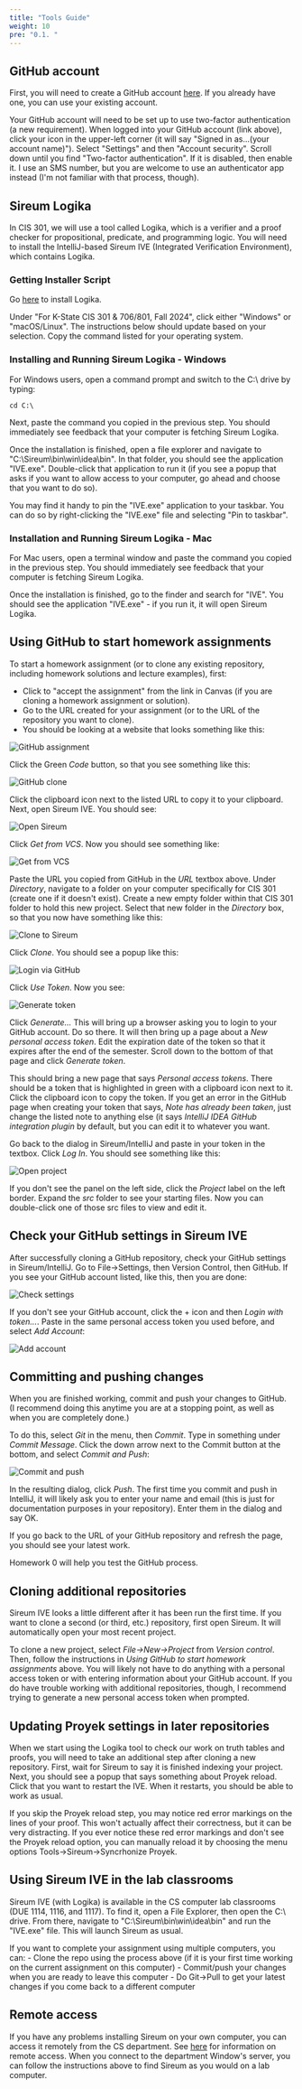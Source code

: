 ```yaml
---
title: "Tools Guide"
weight: 10
pre: "0.1. "
---
```


## GitHub account
First, you will need to create a GitHub account [here](https://github.com/). If you already have one, you can use your existing account.

Your GitHub account will need to be set up to use two-factor authentication (a new requirement). When logged into your GitHub account (link above), click your icon in the upper-left corner (it will say "Signed in as...(your account name)"). Select "Settings" and then "Account security". Scroll down until you find "Two-factor authentication". If it is disabled, then enable it. I use an SMS number, but you are welcome to use an authenticator app instead (I'm not familiar with that process, though).


## Sireum Logika

In CIS 301, we will use a tool called Logika, which is a verifier and a proof checker for propositional, predicate, and programming logic. You will need to install the IntelliJ-based Sireum IVE (Integrated Verification Environment), which contains Logika.

### Getting Installer Script

Go [here](https://sireum.org/getting-started/#for-courses) to install Logika. 

Under "For K-State CIS 301 & 706/801, Fall 2024", click either "Windows" or "macOS/Linux". The instructions below should update based on your selection. Copy the command listed for your operating system.

### Installing and Running Sireum Logika - Windows

For Windows users, open a command prompt and switch to the C:\ drive by typing:

```
cd C:\
```

Next, paste the command you copied in the previous step. You should immediately see feedback that your computer is fetching Sireum Logika.

Once the installation is finished, open a file explorer and navigate to "C:\Sireum\bin\win\idea\bin\". In that folder, you should see the application "IVE.exe". Double-click that application to run it (if you see a popup that asks if you want to allow access to your computer, go ahead and choose that you want to do so).

You may find it handy to pin the "IVE.exe" application to your taskbar. You can do so by right-clicking the "IVE.exe" file and selecting "Pin to taskbar".
 

### Installation and Running Sireum Logika - Mac

For Mac users, open a terminal window and paste the command you copied in the previous step. You should immediately see feedback that your computer is fetching Sireum Logika.

Once the installation is finished, go to the finder and search for "IVE". You should see the application "IVE.exe" - if you run it, it will open Sireum Logika.

## Using GitHub to start homework assignments

To start a homework assignment (or to clone any existing repository, including homework solutions and lecture examples), first:
- Click to "accept the assignment" from the link in Canvas (if you are cloning a homework assignment or solution).
- Go to the URL created for your assignment (or to the URL of the repository you want to clone).
- You should be looking at a website that looks something like this:

![GitHub assignment](/images/gitHubAssign.png)

Click the Green *Code* button, so that you see something like this:

![GitHub clone](/images/gitHubClone.png)

Click the clipboard icon next to the listed URL to copy it to your clipboard.
Next, open Sireum IVE. You should see:

![Open Sireum](/images/openSireum.png)

Click *Get from VCS*. Now you should see something like:

 ![Get from VCS](/images/getFromVCS.png)

Paste the URL you copied from GitHub in the *URL* textbox above. 
Under *Directory*, navigate to a folder on your computer specifically for CIS 301 (create one if it doesn't exist). Create a new empty folder within that CIS 301 folder to hold this new project. Select that new folder in the *Directory* box, so that you now have something like this:

 ![Clone to Sireum](/images/cloneToSireum.png)

Click *Clone*. You should see a popup like this:

![Login via GitHub](/images/loginViaGitHub.png)

Click *Use Token*. Now you see:

 ![Generate token](/images/generateToken.png)

Click *Generate...* This will bring up a browser asking you to login to your GitHub account. Do so there. It will then bring up a page about a *New personal access token*. Edit the expiration date of the token so that it expires after the end of the semester. Scroll down to the bottom of that page and click *Generate token*.

This should bring a new page that says *Personal access tokens*. There should be a token that is highlighted in green with a clipboard icon next to it. Click the clipboard icon to copy the token. If you get an error in the GitHub page when creating your token that says, *Note has already been taken*, just change the listed note to anything else (it says *IntelliJ IDEA GitHub integration plugin* by default, but you can edit it to whatever you want.

Go back to the dialog in Sireum/IntelliJ and paste in your token in the textbox. Click *Log In*.  You should see something like this:

 ![Open project ](/images/openProject.png)

If you don't see the panel on the left side, click the *Project* label on the left border. Expand the *src* folder to see your starting files. Now you can double-click one of those src files to view and edit it.

## Check your GitHub settings in Sireum IVE

After successfully cloning a GitHub repository, check your GitHub settings in Sireum/IntelliJ. Go to File→Settings, then Version Control, then GitHub. If you see your GitHub account listed, like this, then you are done:

 ![Check settings](/images/checkSettings.png)

If you don't see your GitHub account, click the + icon and then *Login with token...*. Paste in the same personal access token you used before, and select *Add Account*:

 ![Add account](/images/addAccount.png)

## Committing and pushing changes

When you are finished working, commit and push your changes to GitHub. (I recommend doing this anytime you are at a stopping point, as well as when you are completely done.)

To do this, select *Git* in the menu, then *Commit*. Type in something under *Commit Message*. Click the down arrow next to the Commit button at the bottom, and select *Commit and Push*:

 ![Commit and push](/images/commitAndPush.png)

In the resulting dialog, click *Push*. The first time you commit and push in IntelliJ, it will likely ask you to enter your name and email (this is just for documentation purposes in your repository). Enter them in the dialog and say OK.

If you go back to the URL of your GitHub repository and refresh the page, you should see your latest work.

Homework 0 will help you test the GitHub process. 

## Cloning additional repositories

Sireum IVE looks a little different after it has been run the first time. If you want to clone a second (or third, etc.) repository, first open Sireum. It will automatically open your most recent project.

To clone a new project, select *File→New→Project* from *Version control*. Then, follow the instructions in *Using GitHub to start homework assignments* above. You will likely not have to do anything with a personal access token or with entering information about your GitHub account. If you do have trouble working with additional repositories, though, I recommend trying to generate a new personal access token when prompted.

## Updating Proyek settings in later repositories

When we start using the Logika tool to check our work on truth tables and proofs, you will need to take an additional step after cloning a new repository. First, wait for Sireum to say it is finished indexing your project. Next, you should see a popup that says something about Proyek reload. Click that you want to restart the IVE. When it restarts, you should be able to work as usual.

If you skip the Proyek reload step, you may notice red error markings on the lines of your proof. This won't actually affect their correctness, but it can be very distracting. If you ever notice these red error markings and don't see the Proyek reload option, you can manually reload it by choosing the menu options Tools->Sireum->Syncrhonize Proyek.

## Using Sireum IVE in the lab classrooms

Sireum IVE (with Logika) is available in the CS computer lab classrooms (DUE 1114, 1116, and 1117). To find it, open a File Explorer, then open the C:\ drive. From there, navigate to "C:\Sireum\bin\win\idea\bin\" and run the "IVE.exe" file. This will launch Sireum as usual.

If you want to complete your assignment using multiple computers, you can:
    - Clone the repo using the process above (if it is your first time working on the current assignment on this computer)
    - Commit/push your changes when you are ready to leave this computer
    - Do Git->Pull to get your latest changes if you come back to a different computer

## Remote access

If you have any problems installing Sireum on your own computer, you can access it remotely from the CS department. See [here](https://support.cs.ksu.edu/CISDocs/wiki/Remote_Access) for information on remote access. When you connect to the department Window's server, you can follow the instructions above to find Sireum as you would on a lab computer.